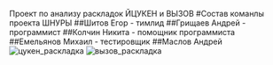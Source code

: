 Проект по анализу раскладок ЙЦУКЕН и ВЫЗОВ
#Состав команлы проекта ШНУРЫ
##Шитов Егор - тимлид
##Грищаев Андрей - программист
##Колчин Никита - помощник программиста
##Емельянов Михаил - тестировщик
##Маслов Андрей
![цукен_раскладка](https://github.com/user-attachments/assets/377457b4-b77a-437f-b427-f01c2233b906)
![вызов_раскладка](https://github.com/user-attachments/assets/562e5971-4fbf-40de-98f4-d36022470ae9)

